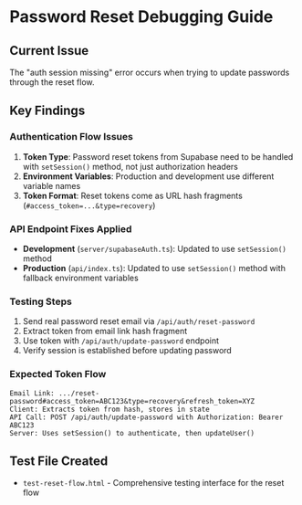 # Password Reset Debugging Guide

## Current Issue
The "auth session missing" error occurs when trying to update passwords through the reset flow.

## Key Findings

### Authentication Flow Issues
1. **Token Type**: Password reset tokens from Supabase need to be handled with `setSession()` method, not just authorization headers
2. **Environment Variables**: Production and development use different variable names
3. **Token Format**: Reset tokens come as URL hash fragments (`#access_token=...&type=recovery`)

### API Endpoint Fixes Applied
- **Development** (`server/supabaseAuth.ts`): Updated to use `setSession()` method
- **Production** (`api/index.ts`): Updated to use `setSession()` method with fallback environment variables

### Testing Steps
1. Send real password reset email via `/api/auth/reset-password`
2. Extract token from email link hash fragment 
3. Use token with `/api/auth/update-password` endpoint
4. Verify session is established before updating password

### Expected Token Flow
```
Email Link: .../reset-password#access_token=ABC123&type=recovery&refresh_token=XYZ
Client: Extracts token from hash, stores in state
API Call: POST /api/auth/update-password with Authorization: Bearer ABC123
Server: Uses setSession() to authenticate, then updateUser()
```

## Test File Created
- `test-reset-flow.html` - Comprehensive testing interface for the reset flow